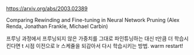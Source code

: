 https://arxiv.org/abs/2003.02389

Comparing Rewinding and Fine-tuning in Neural Network Pruning (Alex Renda, Jonathan Frankle, Michael Carbin)

프루닝 과정에서 프루닝되지 않은 가중치를 그대로 파인튜닝하는 대신 t만큼 더 학습시킨다면 t 시점 이전으로 lr 스케쥴을 되감아서 다시 학습시키는 방법. warm restart!